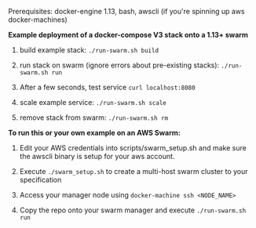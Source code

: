 Prerequisites: docker-engine 1.13, bash, awscli (if you're spinning up aws docker-machines)

**Example deployment of a docker-compose V3 stack onto a 1.13+ swarm**

1. build example stack: ```./run-swarm.sh build```

1. run stack on swarm (ignore errors about pre-existing stacks): ```./run-swarm.sh run```

1. After a few seconds, test service ```curl localhost:8080```

1. scale example service: ```./run-swarm.sh scale```

1. remove stack from swarm: ```./run-swarm.sh rm```


**To run this or your own example on an AWS Swarm:**

1. Edit your AWS credentials into scripts/swarm_setup.sh and make sure the awscli binary is setup for your aws account. 

1. Execute ```./swarm_setup.sh``` to create a multi-host swarm cluster to your specification

1. Access your manager node using ```docker-machine ssh <NODE_NAME>``` 

1. Copy the repo onto your swarm manager and execute ```./run-swarm.sh run```
